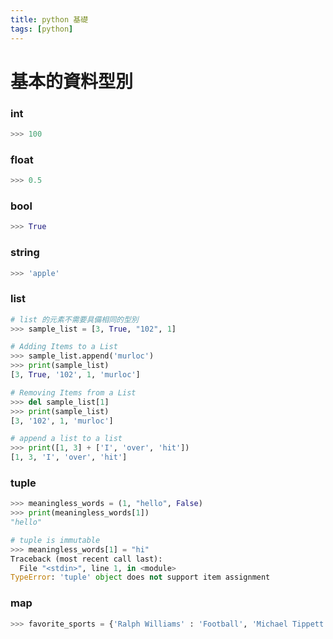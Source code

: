 ```yaml
---
title: python 基礎
tags: [python]
---
```


# 基本的資料型別

### int
```python
>>> 100
```

### float
```python
>>> 0.5
```

### bool
```python
>>> True
```

### string
```python
>>> 'apple'
```

### list
```python
# list 的元素不需要具備相同的型別
>>> sample_list = [3, True, "102", 1]

# Adding Items to a List
>>> sample_list.append('murloc')
>>> print(sample_list)
[3, True, '102', 1, 'murloc']

# Removing Items from a List
>>> del sample_list[1]
>>> print(sample_list)
[3, '102', 1, 'murloc']

# append a list to a list
>>> print([1, 3] + ['I', 'over', 'hit'])
[1, 3, 'I', 'over', 'hit']
```

### tuple 
```python
>>> meaningless_words = (1, "hello", False)
>>> print(meaningless_words[1])
"hello"

# tuple is immutable
>>> meaningless_words[1] = "hi"
Traceback (most recent call last):
  File "<stdin>", line 1, in <module>
TypeError: 'tuple' object does not support item assignment
```

### map
```python
>>> favorite_sports = {'Ralph Williams' : 'Football', 'Michael Tippett' : 'Basketball', 'Edward Elgar' : 'Baseball', 'Frank Bridge' : 'Rugby'}
``` 
